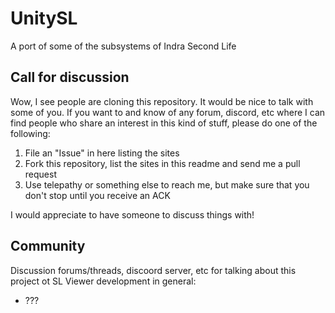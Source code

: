 # UnitySL
A port of some of the subsystems of Indra Second Life

## Call for discussion
Wow, I see people are cloning this repository. It would be nice to talk with some of you. If you want to and know of any forum, discord, etc where I can find people who share an interest in this kind of stuff, please do one of the following:
1. File an "Issue" in here listing the sites
2. Fork this repository, list the sites in this readme and send me a pull request
3. Use telepathy or something else to reach me, but make sure that you don't stop until you receive an ACK

I would appreciate to have someone to discuss things with! 

## Community
Discussion forums/threads, discoord server, etc for talking about this project ot SL Viewer development in general:

* ???

